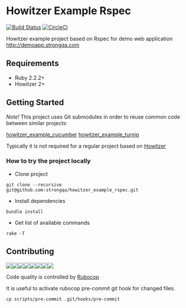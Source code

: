 Howitzer Example Rspec
=======================

[![Build Status](https://travis-ci.org/strongqa/howitzer_example_rspec.svg?branch=master)][travis]
[![CircleCI](https://circleci.com/gh/strongqa/howitzer_example_rspec.svg?style=svg&circle-token=15ab6b1e7f4e9f9abc2e61b95e6a3cdc7d6655b7)](https://circleci.com/gh/strongqa/howitzer_example_rspec)

[travis]: https://travis-ci.org/strongqa/howitzer_example_rspec

Howitzer example project based on Rspec for demo web application http://demoapp.strongqa.com

## Requirements

- Ruby 2.2.2+
- Howitzer 2+

## Getting Started

*Note!* This project uses Git submodules in order to reuse common code between similar projects:

[howitzer_example_cucumber](https://github.com/strongqa/howitzer_example_cucumber)
[howitzer_example_turnip](https://github.com/strongqa/howitzer_example_turnip)

Typically it is not required for a regular project based on [Howitzer](https://github.com/strongqa/howitzer)

### How to try the project locally

- Clone project

```
git clone --recursive git@github.com:strongqa/howitzer_example_rspec.git
```

- Install dependencies

```
bundle install
```

- Get list of available commands

```
rake -T
```

## Contributing

[![](https://sourcerer.io/fame/romikoops/strongqa/howitzer_example_rspec/images/0)](https://sourcerer.io/fame/romikoops/strongqa/howitzer_example_rspec/links/0)[![](https://sourcerer.io/fame/romikoops/strongqa/howitzer_example_rspec/images/1)](https://sourcerer.io/fame/romikoops/strongqa/howitzer_example_rspec/links/1)[![](https://sourcerer.io/fame/romikoops/strongqa/howitzer_example_rspec/images/2)](https://sourcerer.io/fame/romikoops/strongqa/howitzer_example_rspec/links/2)[![](https://sourcerer.io/fame/romikoops/strongqa/howitzer_example_rspec/images/3)](https://sourcerer.io/fame/romikoops/strongqa/howitzer_example_rspec/links/3)[![](https://sourcerer.io/fame/romikoops/strongqa/howitzer_example_rspec/images/4)](https://sourcerer.io/fame/romikoops/strongqa/howitzer_example_rspec/links/4)[![](https://sourcerer.io/fame/romikoops/strongqa/howitzer_example_rspec/images/5)](https://sourcerer.io/fame/romikoops/strongqa/howitzer_example_rspec/links/5)[![](https://sourcerer.io/fame/romikoops/strongqa/howitzer_example_rspec/images/6)](https://sourcerer.io/fame/romikoops/strongqa/howitzer_example_rspec/links/6)[![](https://sourcerer.io/fame/romikoops/strongqa/howitzer_example_rspec/images/7)](https://sourcerer.io/fame/romikoops/strongqa/howitzer_example_rspec/links/7)

Code quality is controlled by [Rubocop](https://github.com/bbatsov/rubocop)

It is useful to activate rubocop pre-commit git hook for changed files.

```
cp scripts/pre-commit .git/hooks/pre-commit
```
